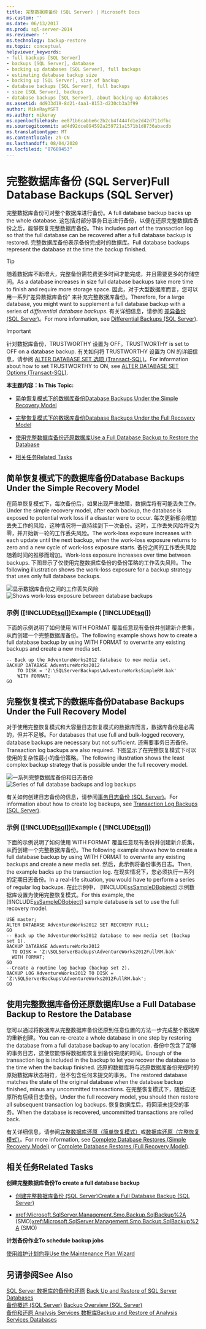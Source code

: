 ```yaml
---
title: 完整数据库备份 (SQL Server) | Microsoft Docs
ms.custom: ''
ms.date: 06/13/2017
ms.prod: sql-server-2014
ms.reviewer: ''
ms.technology: backup-restore
ms.topic: conceptual
helpviewer_keywords:
- full backups [SQL Server]
- backups [SQL Server], database
- backing up databases [SQL Server], full backups
- estimating database backup size
- backing up [SQL Server], size of backup
- database backups [SQL Server], full backups
- size [SQL Server], backups
- database backups [SQL Server], about backing up databases
ms.assetid: 4d933d19-8d21-4aa1-8153-d230cb3a3f99
author: MikeRayMSFT
ms.author: mikeray
ms.openlocfilehash: ee871b6cabbe6c2b2cb4f444fd1e2d42d711dfbc
ms.sourcegitcommit: ad4d92dce894592a259721a1571b1d8736abacdb
ms.translationtype: MT
ms.contentlocale: zh-CN
ms.lasthandoff: 08/04/2020
ms.locfileid: "87689453"
---
```

# <a name="full-database-backups-sql-server"></a><span data-ttu-id="23ab5-102">完整数据库备份 (SQL Server)</span><span class="sxs-lookup"><span data-stu-id="23ab5-102">Full Database Backups (SQL Server)</span></span>
  <span data-ttu-id="23ab5-103">完整数据库备份可对整个数据库进行备份。</span><span class="sxs-lookup"><span data-stu-id="23ab5-103">A full database backup backs up the whole database.</span></span> <span data-ttu-id="23ab5-104">这包括对部分事务日志进行备份，以便在还原完整数据库备份之后，能够恢复完整数据库备份。</span><span class="sxs-lookup"><span data-stu-id="23ab5-104">This includes part of the transaction log so that the full database can be recovered after a full database backup is restored.</span></span> <span data-ttu-id="23ab5-105">完整数据库备份表示备份完成时的数据库。</span><span class="sxs-lookup"><span data-stu-id="23ab5-105">Full database backups represent the database at the time the backup finished.</span></span>  
  
> [!TIP]  
>  <span data-ttu-id="23ab5-106">随着数据库不断增大，完整备份需花费更多时间才能完成，并且需要更多的存储空间。</span><span class="sxs-lookup"><span data-stu-id="23ab5-106">As a database increases in size full database backups take more time to finish and require more storage space.</span></span> <span data-ttu-id="23ab5-107">因此，对于大型数据库而言，您可以用一系列“差异数据库备份”  来补充完整数据库备份。</span><span class="sxs-lookup"><span data-stu-id="23ab5-107">Therefore, for a large database, you might want to supplement a full database backup with a series of *differential database backups*.</span></span> <span data-ttu-id="23ab5-108">有关详细信息，请参阅 [差异备份 (SQL Server)](differential-backups-sql-server.md)。</span><span class="sxs-lookup"><span data-stu-id="23ab5-108">For more information, see [Differential Backups &#40;SQL Server&#41;](differential-backups-sql-server.md).</span></span>  
  
> [!IMPORTANT]  
>  <span data-ttu-id="23ab5-109">针对数据库备份，TRUSTWORTHY 设置为 OFF。</span><span class="sxs-lookup"><span data-stu-id="23ab5-109">TRUSTWORTHY is set to OFF on a database backup.</span></span> <span data-ttu-id="23ab5-110">有关如何将 TRUSTWORTHY 设置为 ON 的详细信息，请参阅 [ALTER DATABASE SET 选项 (Transact-SQL)](/sql/t-sql/statements/alter-database-transact-sql-set-options)。</span><span class="sxs-lookup"><span data-stu-id="23ab5-110">For information about how to set TRUSTWORTHY to ON, see [ALTER DATABASE SET Options &#40;Transact-SQL&#41;](/sql/t-sql/statements/alter-database-transact-sql-set-options).</span></span>  
  
 <span data-ttu-id="23ab5-111">**本主题内容：**</span><span class="sxs-lookup"><span data-stu-id="23ab5-111">**In This Topic:**</span></span>  
  
-   [<span data-ttu-id="23ab5-112">简单恢复模式下的数据库备份</span><span class="sxs-lookup"><span data-stu-id="23ab5-112">Database Backups Under the Simple Recovery Model</span></span>](#DbBuRMs)  
  
-   [<span data-ttu-id="23ab5-113">完整恢复模式下的数据库备份</span><span class="sxs-lookup"><span data-stu-id="23ab5-113">Database Backups Under the Full Recovery Model</span></span>](#DbBuRMf)  
  
-   [<span data-ttu-id="23ab5-114">使用完整数据库备份还原数据库</span><span class="sxs-lookup"><span data-stu-id="23ab5-114">Use a Full Database Backup to Restore the Database</span></span>](#RestoreDbBu)  
  
-   [<span data-ttu-id="23ab5-115">相关任务</span><span class="sxs-lookup"><span data-stu-id="23ab5-115">Related Tasks</span></span>](#RelatedTasks)  
  
##  <a name="database-backups-under-the-simple-recovery-model"></a><a name="DbBuRMs"></a> <span data-ttu-id="23ab5-116">简单恢复模式下的数据库备份</span><span class="sxs-lookup"><span data-stu-id="23ab5-116">Database Backups Under the Simple Recovery Model</span></span>  
 <span data-ttu-id="23ab5-117">在简单恢复模式下，每次备份后，如果出现严重故障，数据库将有可能丢失工作。</span><span class="sxs-lookup"><span data-stu-id="23ab5-117">Under the simple recovery model, after each backup, the database is exposed to potential work loss if a disaster were to occur.</span></span> <span data-ttu-id="23ab5-118">每次更新都会增加丢失工作的风险，这种情况将一直持续到下一次备份。这时，工作丢失风险将变为零，并开始新一轮的工作丢失风险。</span><span class="sxs-lookup"><span data-stu-id="23ab5-118">The work-loss exposure increases with each update until the next backup, when the work-loss exposure returns to zero and a new cycle of work-loss exposure starts.</span></span> <span data-ttu-id="23ab5-119">备份之间的工作丢失风险随着时间的推移而增加。</span><span class="sxs-lookup"><span data-stu-id="23ab5-119">Work-loss exposure increases over time between backups.</span></span> <span data-ttu-id="23ab5-120">下图显示了仅使用完整数据库备份的备份策略的工作丢失风险。</span><span class="sxs-lookup"><span data-stu-id="23ab5-120">The following illustration shows the work-loss exposure for a backup strategy that uses only full database backups.</span></span>  
  
 <span data-ttu-id="23ab5-121">![显示数据库备份之间的工作丢失风险](../../database-engine/media/bnr-rmsimple-1-fulldb-backups.gif "显示数据库备份之间的工作丢失风险")</span><span class="sxs-lookup"><span data-stu-id="23ab5-121">![Shows work-loss exposure between database backups](../../database-engine/media/bnr-rmsimple-1-fulldb-backups.gif "Shows work-loss exposure between database backups")</span></span>  
  
### <a name="example--tsql"></a><span data-ttu-id="23ab5-122">示例 ([!INCLUDE[tsql](../../../includes/tsql-md.md)])</span><span class="sxs-lookup"><span data-stu-id="23ab5-122">Example ( [!INCLUDE[tsql](../../../includes/tsql-md.md)])</span></span>  
 <span data-ttu-id="23ab5-123">下面的示例说明了如何使用 WITH FORMAT 覆盖任意现有备份并创建新介质集，从而创建一个完整数据库备份。</span><span class="sxs-lookup"><span data-stu-id="23ab5-123">The following example shows how to create a full database backup by using WITH FORMAT to overwrite any existing backups and create a new media set.</span></span>  
  
```  
-- Back up the AdventureWorks2012 database to new media set.  
BACKUP DATABASE AdventureWorks2012  
    TO DISK = 'Z:\SQLServerBackups\AdventureWorksSimpleRM.bak'   
    WITH FORMAT;  
GO  
```  
  
##  <a name="database-backups-under-the-full-recovery-model"></a><a name="DbBuRMf"></a> <span data-ttu-id="23ab5-124">完整恢复模式下的数据库备份</span><span class="sxs-lookup"><span data-stu-id="23ab5-124">Database Backups Under the Full Recovery Model</span></span>  
 <span data-ttu-id="23ab5-125">对于使用完整恢复模式和大容量日志恢复模式的数据库而言，数据库备份是必需的，但并不足够。</span><span class="sxs-lookup"><span data-stu-id="23ab5-125">For databases that use full and bulk-logged recovery, database backups are necessary but not sufficient.</span></span> <span data-ttu-id="23ab5-126">还需要事务日志备份。</span><span class="sxs-lookup"><span data-stu-id="23ab5-126">Transaction log backups are also required.</span></span> <span data-ttu-id="23ab5-127">下图显示了在完整恢复模式下可以使用的复杂性最小的备份策略。</span><span class="sxs-lookup"><span data-stu-id="23ab5-127">The following illustration shows the least complex backup strategy that is possible under the full recovery model.</span></span>  
  
 <span data-ttu-id="23ab5-128">![一系列完整数据库备份和日志备份](../../database-engine/media/bnr-rmfull-1-fulldb-log-backups.gif "一系列完整数据库备份和日志备份")</span><span class="sxs-lookup"><span data-stu-id="23ab5-128">![Series of full database backups and log backups](../../database-engine/media/bnr-rmfull-1-fulldb-log-backups.gif "Series of full database backups and log backups")</span></span>  
  
 <span data-ttu-id="23ab5-129">有关如何创建日志备份的信息，请参阅[事务日志备份 (SQL Server)](transaction-log-backups-sql-server.md)。</span><span class="sxs-lookup"><span data-stu-id="23ab5-129">For information about how to create log backups, see [Transaction Log Backups &#40;SQL Server&#41;](transaction-log-backups-sql-server.md).</span></span>  
  
### <a name="example--tsql"></a><span data-ttu-id="23ab5-130">示例 ([!INCLUDE[tsql](../../../includes/tsql-md.md)])</span><span class="sxs-lookup"><span data-stu-id="23ab5-130">Example ( [!INCLUDE[tsql](../../../includes/tsql-md.md)])</span></span>  
 <span data-ttu-id="23ab5-131">下面的示例说明了如何使用 WITH FORMAT 覆盖任意现有备份并创建新介质集，从而创建一个完整数据库备份。</span><span class="sxs-lookup"><span data-stu-id="23ab5-131">The following example shows how to create a full database backup by using WITH FORMAT to overwrite any existing backups and create a new media set.</span></span> <span data-ttu-id="23ab5-132">然后，此示例将备份事务日志。</span><span class="sxs-lookup"><span data-stu-id="23ab5-132">Then, the example backs up the transaction log.</span></span> <span data-ttu-id="23ab5-133">在现实情况下，您必须执行一系列的定期日志备份。</span><span class="sxs-lookup"><span data-stu-id="23ab5-133">In a real-life situation, you would have to perform a series of regular log backups.</span></span> <span data-ttu-id="23ab5-134">在此示例中， [!INCLUDE[ssSampleDBobject](../../includes/sssampledbobject-md.md)] 示例数据库设置为使用完整恢复模式。</span><span class="sxs-lookup"><span data-stu-id="23ab5-134">For this example, the [!INCLUDE[ssSampleDBobject](../../includes/sssampledbobject-md.md)] sample database is set to use the full recovery model.</span></span>  
  
```  
USE master;  
ALTER DATABASE AdventureWorks2012 SET RECOVERY FULL;  
GO  
-- Back up the AdventureWorks2012 database to new media set (backup set 1).  
BACKUP DATABASE AdventureWorks2012  
  TO DISK = 'Z:\SQLServerBackups\AdventureWorks2012FullRM.bak'   
  WITH FORMAT;  
GO  
--Create a routine log backup (backup set 2).  
BACKUP LOG AdventureWorks2012 TO DISK = 'Z:\SQLServerBackups\AdventureWorks2012FullRM.bak';  
GO  
```  
  
##  <a name="use-a-full-database-backup-to-restore-the-database"></a><a name="RestoreDbBu"></a> <span data-ttu-id="23ab5-135">使用完整数据库备份还原数据库</span><span class="sxs-lookup"><span data-stu-id="23ab5-135">Use a Full Database Backup to Restore the Database</span></span>  
 <span data-ttu-id="23ab5-136">您可以通过将数据库从完整数据库备份还原到任意位置的方法一步完成整个数据库的重新创建。</span><span class="sxs-lookup"><span data-stu-id="23ab5-136">You can re-create a whole database in one step by restoring the database from a full database backup to any location.</span></span> <span data-ttu-id="23ab5-137">备份中包含了足够的事务日志，这使您能够将数据库恢复到备份完成的时间。</span><span class="sxs-lookup"><span data-stu-id="23ab5-137">Enough of the transaction log is included in the backup to let you recover the database to the time when the backup finished.</span></span> <span data-ttu-id="23ab5-138">还原的数据库将与还原数据库备份完成时的原始数据库状态相符，但不包含任何未提交的事务。</span><span class="sxs-lookup"><span data-stu-id="23ab5-138">The restored database matches the state of the original database when the database backup finished, minus any uncommitted transactions.</span></span> <span data-ttu-id="23ab5-139">在完整恢复模式下，随后应还原所有后续日志备份。</span><span class="sxs-lookup"><span data-stu-id="23ab5-139">Under the full recovery model, you should then restore all subsequent transaction log backups.</span></span> <span data-ttu-id="23ab5-140">恢复数据库后，将回滚未提交的事务。</span><span class="sxs-lookup"><span data-stu-id="23ab5-140">When the database is recovered, uncommitted transactions are rolled back.</span></span>  
  
 <span data-ttu-id="23ab5-141">有关详细信息，请参阅[完整数据库还原（简单恢复模式）](complete-database-restores-simple-recovery-model.md)或[数据库还原（完整恢复模式）](complete-database-restores-full-recovery-model.md)。</span><span class="sxs-lookup"><span data-stu-id="23ab5-141">For more information, see [Complete Database Restores &#40;Simple Recovery Model&#41;](complete-database-restores-simple-recovery-model.md) or [Complete Database Restores &#40;Full Recovery Model&#41;](complete-database-restores-full-recovery-model.md).</span></span>  
  
##  <a name="related-tasks"></a><a name="RelatedTasks"></a> <span data-ttu-id="23ab5-142">相关任务</span><span class="sxs-lookup"><span data-stu-id="23ab5-142">Related Tasks</span></span>  
 <span data-ttu-id="23ab5-143">**创建完整数据库备份**</span><span class="sxs-lookup"><span data-stu-id="23ab5-143">**To create a full database backup**</span></span>  
  
-   [<span data-ttu-id="23ab5-144">创建完整数据库备份 (SQL Server)</span><span class="sxs-lookup"><span data-stu-id="23ab5-144">Create a Full Database Backup &#40;SQL Server&#41;</span></span>](create-a-full-database-backup-sql-server.md)  
  
-   <span data-ttu-id="23ab5-145"><xref:Microsoft.SqlServer.Management.Smo.Backup.SqlBackup%2A> (SMO)</span><span class="sxs-lookup"><span data-stu-id="23ab5-145"><xref:Microsoft.SqlServer.Management.Smo.Backup.SqlBackup%2A> (SMO)</span></span>  
  
 <span data-ttu-id="23ab5-146">**计划备份作业**</span><span class="sxs-lookup"><span data-stu-id="23ab5-146">**To schedule backup jobs**</span></span>  
  
 [<span data-ttu-id="23ab5-147">使用维护计划向导</span><span class="sxs-lookup"><span data-stu-id="23ab5-147">Use the Maintenance Plan Wizard</span></span>](../maintenance-plans/use-the-maintenance-plan-wizard.md)  
  
## <a name="see-also"></a><span data-ttu-id="23ab5-148">另请参阅</span><span class="sxs-lookup"><span data-stu-id="23ab5-148">See Also</span></span>  
 <span data-ttu-id="23ab5-149">[SQL Server 数据库的备份和还原](back-up-and-restore-of-sql-server-databases.md) </span><span class="sxs-lookup"><span data-stu-id="23ab5-149">[Back Up and Restore of SQL Server Databases](back-up-and-restore-of-sql-server-databases.md) </span></span>  
 <span data-ttu-id="23ab5-150">[备份概述 (SQL Server)](backup-overview-sql-server.md) </span><span class="sxs-lookup"><span data-stu-id="23ab5-150">[Backup Overview &#40;SQL Server&#41;](backup-overview-sql-server.md) </span></span>  
 [<span data-ttu-id="23ab5-151">备份和还原 Analysis Services 数据库</span><span class="sxs-lookup"><span data-stu-id="23ab5-151">Backup and Restore of Analysis Services Databases</span></span>](https://docs.microsoft.com/analysis-services/multidimensional-models/backup-and-restore-of-analysis-services-databases)  
  
  
